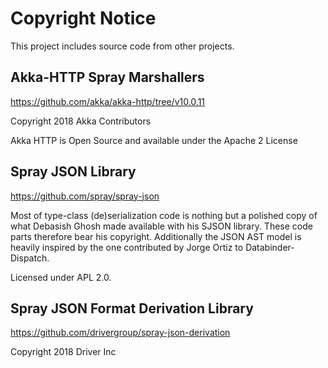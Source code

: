 # Copyright Notice
This project includes source code from other projects.

## Akka-HTTP Spray Marshallers

https://github.com/akka/akka-http/tree/v10.0.11

Copyright 2018 Akka Contributors

Akka HTTP is Open Source and available under the Apache 2 License

## Spray JSON Library

https://github.com/spray/spray-json
 
Most of type-class (de)serialization code is nothing but a polished copy of what Debasish Ghosh made available with his SJSON library.
These code parts therefore bear his copyright. Additionally the JSON AST model is heavily inspired by the one contributed
by Jorge Ortiz to Databinder-Dispatch.

Licensed under APL 2.0.

## Spray JSON Format Derivation Library

https://github.com/drivergroup/spray-json-derivation
 
Copyright 2018 Driver Inc
